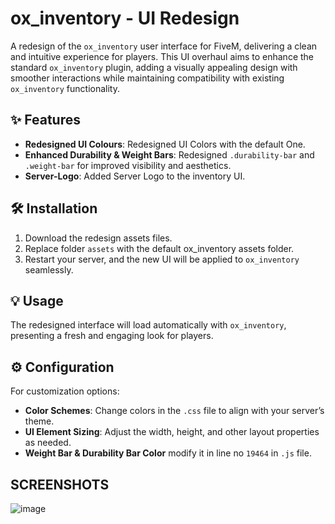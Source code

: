 # ox_inventory - UI Redesign

A redesign of the `ox_inventory` user interface for FiveM, delivering a clean and intuitive experience for players. This UI overhaul aims to enhance the standard `ox_inventory` plugin, adding a visually appealing design with smoother interactions while maintaining compatibility with existing `ox_inventory` functionality.

## ✨ Features

- **Redesigned UI Colours**: Redesigned UI Colors with the default One.
- **Enhanced Durability & Weight Bars**: Redesigned `.durability-bar` and `.weight-bar` for improved visibility and aesthetics.
- **Server-Logo**: Added Server Logo to the inventory UI.


## 🛠 Installation

1. Download the redesign assets files.
2. Replace folder `assets` with the default ox_inventory assets folder.
3. Restart your server, and the new UI will be applied to `ox_inventory` seamlessly.

## 💡 Usage

The redesigned interface will load automatically with `ox_inventory`, presenting a fresh and engaging look for players. 

## ⚙️ Configuration

For customization options:
- **Color Schemes**: Change colors in the `.css` file to align with your server’s theme.
- **UI Element Sizing**: Adjust the width, height, and other layout properties as needed.
- **Weight Bar & Durability Bar Color** modify it in line no `19464` in `.js` file.

## SCREENSHOTS

![image](https://cdn.discordapp.com/attachments/1306867058738200617/1306867141252878436/Screenshot_2024-11-15_100748.png?ex=67383a5e&is=6736e8de&hm=f8c603ea9b13d66ca26a7ce239170ee2ac05d1e9c5aac0c40c856b1e6fbb0756&)
